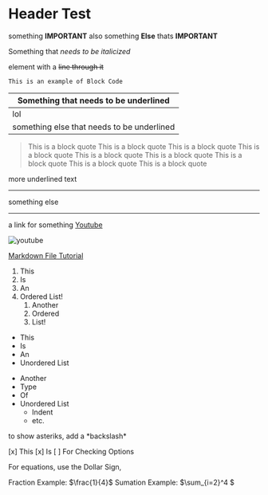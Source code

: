 # Header Test
something **IMPORTANT** also something **Else** thats **IMPORTANT**

Something that *needs to be italicized*

element with a ~~line through it~~

~~~
This is an example of Block Code
~~~

|Something that needs to be underlined|
|-------------------------------------|
|lol                                  |
|something else that needs to be underlined|

> This is a block quote This is a block quote This is a block quote This is a block quote This is a block quote This is a block quote This is a block quote This is a block quote This is a block quote

more underlined text 
- - - - - - - - - -
something else 
___________________

a link for something [Youtube](https://www.youtube.com) 

![youtube]([documents/yt_logo.png](https://github.com/tomhtx1/test-template/blob/main/yt%20logo.png))

[Markdown File Tutorial](https://www.youtube.com/watch?v=zKS7mjVvxGc "Tutorial Link")

1. This
1. Is
1. An
1. Ordered List!
    1. Another
    1. Ordered
    1. List!

- This
- Is
- An
- Unordered List

* Another
* Type
* Of
* Unordered List
    * Indent 
    * etc.

to show asteriks, add a \*backslash*

[x] This [x] Is [ ] For Checking Options

For equations, use the Dollar Sign, 

Fraction Example: $\frac{1}{4}$  Sumation Example: $\sum_{i=2}^4 $
